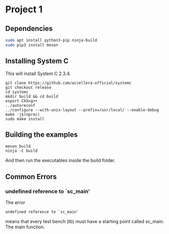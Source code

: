 # Project 1
## Dependencies
```sh
sudo apt install python3-pip ninja-build
sudo pip3 install meson
```
## Installing System C
This will install System C 2.3.4.
```
git clone https://github.com/accellera-official/systemc
git checkout release
cd systemc
mkdir build && cd build
export CXX=g++
../autoreconf
../configure --with-unix-layout --prefix=/usr/local/ --enable-debug
make -j$(nproc)
sudo make install
```

## Building the examples
```
meson build
ninja -C build
```
And then run the executables inside the build folder.

## Common Errors

### undefined reference to `sc_main'
The error
```
undefined reference to `sc_main'
```
means that every test bench (tb) must have a starting point called sc_main. The main function.